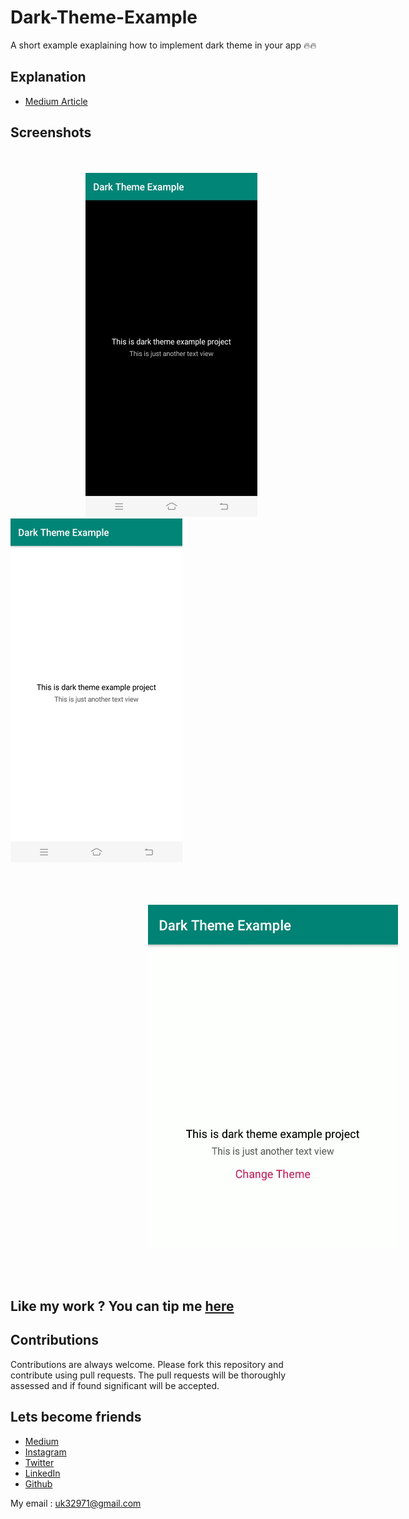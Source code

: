 # Dark-Theme-Example
A short example exaplaining how to implement dark theme in your app 🔥🔥

## Explanation
- [Medium Article](https://blog.prototypr.io/implementing-dark-theme-in-android-dfe63e62145d)

## Screenshots

<br><br>
<img height=550 width=275 hspace=120 src="https://github.com/usman18/Dark-Theme-Example/blob/master/Screenshots/Dark.JPG"/>
<img height=550 width=275 src="https://github.com/usman18/Dark-Theme-Example/blob/master/Screenshots/Light.JPG"/>
<br><br><br><br>

<img height=550 width=400 hspace=220 src="https://github.com/usman18/Dark-Theme-Example/blob/master/Screenshots/dark_light.gif"/>

<br><br>

## Like my work ? You can tip me [here]( https://www.paypal.com/paypalme/usmankhan18)

## Contributions
Contributions are always welcome. Please fork this repository and contribute using pull requests. The pull requests will be thoroughly assessed and if found significant will be accepted.

## Lets become friends
- [Medium](https://medium.com/@usman18)
- [Instagram](https://www.instagram.com/usman__khan18/)
- [Twitter](https://www.twitter.com/khan_usman_18)
- [LinkedIn](https://www.linkedin.com/in/usman-khan-7b04b1138)
- [Github](https://github.com/usman18)

My email : uk32971@gmail.com
